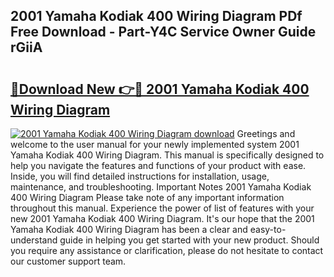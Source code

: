 ## 2001 Yamaha Kodiak 400 Wiring Diagram PDf Free Download - Part-Y4C Service Owner Guide rGiiA

# <h2><a href="http://dfsn9f.blite.top/?on=2001+Yamaha+Kodiak+400+Wiring+Diagram">🔗Download New 👉🔴 2001 Yamaha Kodiak 400 Wiring Diagram</a></h2>

[![2001 Yamaha Kodiak 400 Wiring Diagram download](https://i.imgur.com/lujVjoI.png)](http://dfsn9f.blite.top/?on=2001+Yamaha+Kodiak+400+Wiring+Diagram)
Greetings and welcome to the user manual for your newly implemented system 2001 Yamaha Kodiak 400 Wiring Diagram. This manual is specifically designed to help you navigate the features and functions of your product with ease. Inside, you will find detailed instructions for installation, usage, maintenance, and troubleshooting. Important Notes 2001 Yamaha Kodiak 400 Wiring Diagram Please take note of any important information throughout this manual. Experience the power of list of features with your new 2001 Yamaha Kodiak 400 Wiring Diagram. It's our hope that the 2001 Yamaha Kodiak 400 Wiring Diagram has been a clear and easy-to-understand guide in helping you get started with your new product. Should you require any assistance or clarification, please do not hesitate to contact our customer support team.
